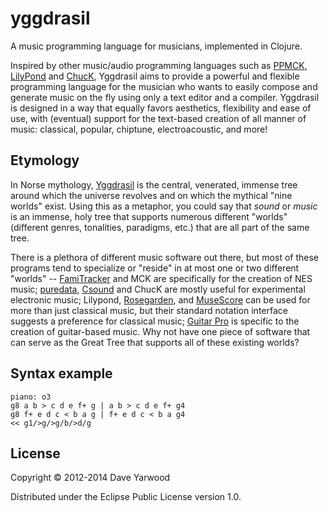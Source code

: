 # yggdrasil

A music programming language for musicians, implemented in Clojure.

Inspired by other music/audio programming languages such as [PPMCK][ppmck], 
[LilyPond][lilypond] and [ChucK][chuck], Yggdrasil aims to provide a 
powerful and flexible programming language for the musician who wants to easily
compose and generate music on the fly using only a text editor and a compiler. 
Yggdrasil is designed in a way that equally favors aesthetics, flexibility and 
ease of use, with (eventual) support for the text-based creation of all manner 
of music: classical, popular, chiptune, electroacoustic, and more!

## Etymology

In Norse mythology, [Yggdrasil](http://en.wikipedia.org/wiki/Yggdrasil) is the 
central, venerated, immense tree around which the universe revolves and on which 
the mythical "nine worlds" exist. Using this as a metaphor, you could say that 
*sound* or *music* is an immense, holy tree that supports numerous different 
"worlds" (different genres, tonalities, paradigms, etc.) that are all part of 
the same tree. 

There is a plethora of different music software out there, but most of these 
programs tend to specialize or "reside" in at most one or two different "worlds" 
-- [FamiTracker][famitracker] and MCK are specifically for the creation of NES 
music; [puredata][pd], [Csound][csound] and ChucK are mostly useful for 
experimental electronic music; Lilypond, [Rosegarden][rosegarden], and 
[MuseScore][musescore] can be used for more than just classical music, but 
their standard notation interface suggests a preference for classical music; 
[Guitar Pro][guitarpro] is specific to the creation of guitar-based music. Why 
not have one piece of software that can serve as the Great Tree that supports 
all of these existing worlds? 

[ppmck]: http://ppmck.wikidot.com/what-is-ppmck
[lilypond]: http://www.lilypond.org
[chuck]: http://chuck.cs.princeton.edu
[famitracker]: http://famitracker.com 
[pd]: http://puredata.info
[csound]: http://www.csounds.com
[rosegarden]: http://www.rosegardenmusic.com
[musescore]: http://musescore.org
[guitarpro]: http://www.guitar-pro.com

## Syntax example

    piano: o3 
    g8 a b > c d e f+ g | a b > c d e f+ g4
    g8 f+ e d c < b a g | f+ e d c < b a g4 
    << g1/>g/>g/b/>d/g

## License

Copyright © 2012-2014 Dave Yarwood

Distributed under the Eclipse Public License version 1.0.
